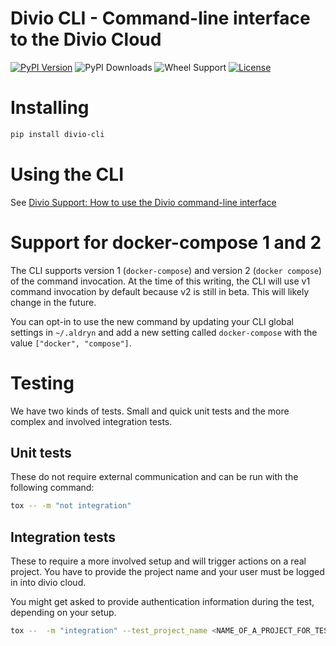 Divio CLI - Command-line interface to the Divio Cloud
=====================================================

[![PyPI Version](https://img.shields.io/pypi/v/divio-cli.svg)](https://pypi.python.org/pypi/divio-cli)
![PyPI Downloads](https://img.shields.io/pypi/dm/divio-cli.svg)
![Wheel Support](https://img.shields.io/pypi/wheel/divio-cli.svg)
[![License](https://img.shields.io/pypi/l/divio-cli.svg)](https://github.com/divio/divio-cli/blob/master/LICENSE.txt)

# Installing

```bash
pip install divio-cli
```

# Using the CLI

See [Divio Support: How to use the Divio command-line interface](http://support.divio.com/local-development/divio-shell/divio-cli-reference)


# Support for docker-compose 1 and 2

The CLI supports version 1 (`docker-compose`) and version 2 (`docker compose`) of the command invocation. At the time of this writing, the CLI will use v1 command invocation by default because v2 is still in beta. This will likely change in the future.

You can opt-in to use the new command by updating your CLI global settings in `~/.aldryn` and add a new setting called `docker-compose` with the value `["docker", "compose"]`.


# Testing

We have two kinds of tests. Small and quick unit tests and the more complex and involved integration tests.

## Unit tests

These do not require external communication and can be run with the following command:

```bash
tox -- -m "not integration"
```

## Integration tests

These to require a more involved setup and will trigger actions on a real project. You have to provide the project name and your user must be logged in into divio cloud.

You might get asked to provide authentication information during the test, depending on your setup.

```bash
tox --  -m "integration" --test_project_name <NAME_OF_A_PROJECT_FOR_TESTING>
```
